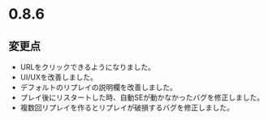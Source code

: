 # 0.8.6

## 変更点

- URLをクリックできるようになりました。
- UI/UXを改善しました。
- デフォルトのリプレイの説明欄を改善しました。
- プレイ後にリスタートした時、自動SEが動かなかったバグを修正しました。
- 複数回リプレイを作るとリプレイが破損するバグを修正しました。
